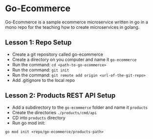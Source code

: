 # Go-Ecommerce
Go-Ecommerce is a sample ecommerce microservice written in go in a mono repo for the teaching how to create microservices in golang.

## Lesson 1: Repo Setup
- Create a git repository called go-ecommerce
- Create a directory on you computer and name it `go-ecommerce`
- Run the command: `cd <path-to-go-ecommerce>`
- Run the command: `git init`
- Run the command: `git remote add origin <url-of-the-git-repo>`
- Add .gitignore to the local repo

## Lesson 2: Products REST API Setup
- Add a subdirectory to the `go-ecommerce` folder and name it `products`
- Create the directories `./products/cmd/api`
- CD into `products` directory
- Run go mod init:
```
go mod init <repo/go-ecommerce/products-path>
```
